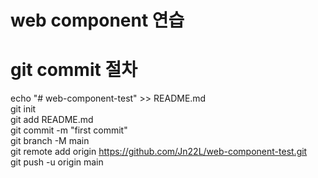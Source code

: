 # web component 연습 

# git commit 절차

echo "# web-component-test" >> README.md  
git init  
git add README.md  
git commit -m "first commit"  
git branch -M main  
git remote add origin https://github.com/Jn22L/web-component-test.git  
git push -u origin main  